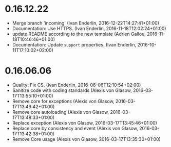 # 0.16.12.22

  * Merge branch 'incoming' (Ivan Enderlin, 2016-12-22T14:27:41+01:00)
  * Documentation: Use HTTPS. (Ivan Enderlin, 2016-11-18T12:02:24+01:00)
  * update README according to the new template (Adrien Gallou, 2016-11-18T10:46:46+01:00)
  * Documentation: Update `support` properties. (Ivan Enderlin, 2016-10-11T17:10:02+02:00)

# 0.16.06.06

  * Quality: Fix CS. (Ivan Enderlin, 2016-06-06T12:10:54+02:00)
  * Sanitize code with coding standards (Alexis von Glasow, 2016-03-17T13:55:10+01:00)
  * Remove core for exceptions (Alexis von Glasow, 2016-03-17T13:49:42+01:00)
  * Remove core autoloading (Alexis von Glasow, 2016-03-17T13:48:33+01:00)
  * Replace exception (Alexis von Glasow, 2016-03-17T13:45:46+01:00)
  * Replace core by consistency and event (Alexis von Glasow, 2016-03-17T13:42:38+01:00)
  * Remove Core usage (Alexis von Glasow, 2016-03-17T13:35:30+01:00)


